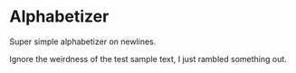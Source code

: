 # Alphabetizer

Super simple alphabetizer on newlines.

Ignore the weirdness of the test sample text, I just rambled something out.
